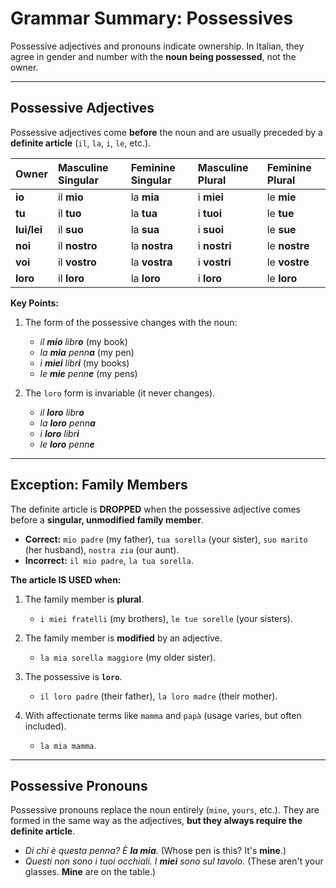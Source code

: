 
# Grammar Summary: Possessives

Possessive adjectives and pronouns indicate ownership. In Italian, they agree in gender and number with the **noun being possessed**, not the owner.

---

## Possessive Adjectives

Possessive adjectives come **before** the noun and are usually preceded by a **definite article** (`il`, `la`, `i`, `le`, etc.).

| Owner     | Masculine Singular | Feminine Singular | Masculine Plural | Feminine Plural |
| :-------- | :----------------- | :---------------- | :--------------- | :-------------- |
| **io**    | il **mio**         | la **mia**        | i **miei**       | le **mie**      |
| **tu**    | il **tuo**         | la **tua**        | i **tuoi**       | le **tue**      |
| **lui/lei**| il **suo**         | la **sua**        | i **suoi**       | le **sue**      |
| **noi**   | il **nostro**      | la **nostra**     | i **nostri**     | le **nostre**   |
| **voi**   | il **vostro**      | la **vostra**     | i **vostri**     | le **vostre**   |
| **loro**  | il **loro**        | la **loro**       | i **loro**       | le **loro**     |

**Key Points:**

1.  The form of the possessive changes with the noun:
    *   *il **mio** libr**o*** (my book)
    *   *la **mia** penn**a*** (my pen)
    *   *i **miei** libr**i*** (my books)
    *   *le **mie** penn**e*** (my pens)

2.  The `loro` form is invariable (it never changes).
    *   *il **loro** libr**o***
    *   *la **loro** penn**a***
    *   *i **loro** libr**i***
    *   *le **loro** penn**e***

---

## Exception: Family Members

The definite article is **DROPPED** when the possessive adjective comes before a **singular, unmodified family member**.

*   **Correct:** `mio padre` (my father), `tua sorella` (your sister), `suo marito` (her husband), `nostra zia` (our aunt).
*   **Incorrect:** `il mio padre`, `la tua sorella`.

**The article IS USED when:**

1.  The family member is **plural**.
    *   `i miei fratelli` (my brothers), `le tue sorelle` (your sisters).

2.  The family member is **modified** by an adjective.
    *   `la mia sorella maggiore` (my older sister).

3.  The possessive is **`loro`**.
    *   `il loro padre` (their father), `la loro madre` (their mother).

4.  With affectionate terms like `mamma` and `papà` (usage varies, but often included).
    *   `la mia mamma`.

---

## Possessive Pronouns

Possessive pronouns replace the noun entirely (`mine`, `yours`, etc.). They are formed in the same way as the adjectives, **but they always require the definite article**.

*   *Di chi è questa penna? È **la mia**.* (Whose pen is this? It's **mine**.)
*   *Questi non sono i tuoi occhiali. I **miei** sono sul tavolo.* (These aren't your glasses. **Mine** are on the table.)
